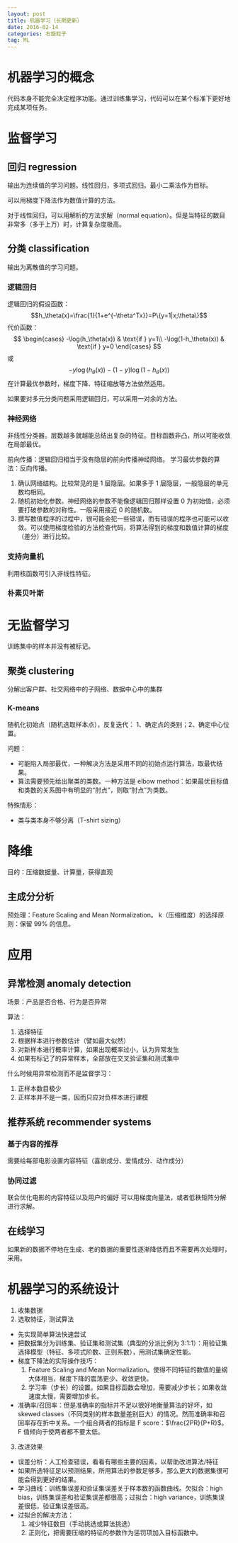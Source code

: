```yaml
---
layout: post
title: 机器学习（长期更新）
date: 2016-02-14
categories: 右旋粒子
tag: ML
---
```


# 机器学习的概念

代码本身不能完全决定程序功能。通过训练集学习，代码可以在某个标准下更好地完成某项任务。

# 监督学习

## 回归 regression

输出为连续值的学习问题。线性回归，多项式回归。最小二乘法作为目标。

可以用梯度下降法作为数值计算的方法。

对于线性回归，可以用解析的方法求解（normal equation）。但是当特征的数目非常多（多于上万）时，计算复杂度极高。

## 分类 classification

输出为离散值的学习问题。

### 逻辑回归

逻辑回归的假设函数：
$$h_\theta(x)=\frac{1}{1+e^{-\theta^Tx}}=P\{y=1|x;\theta\}$$
代价函数：
$$
\begin{cases}
-\log(h_\theta(x)) & \text{if } y=1\\
-\log(1-h_\theta(x)) & \text{if } y=0
\end{cases}
$$
或
$$-y\log(h_\theta(x))-(1-y)\log(1-h_\theta(x))$$
在计算最优参数时，梯度下降、特征缩放等方法依然适用。

如果要对多元分类问题采用逻辑回归，可以采用一对余的方法。

### 神经网络

非线性分类器。层数越多就越能总结出复杂的特征。目标函数非凸，所以可能收敛在局部最优。

前向传播：逻辑回归相当于没有隐层的前向传播神经网络。
学习最优参数的算法：反向传播。

1. 确认网络结构。比较常见的是 1 层隐层。如果多于 1 层隐层，一般隐层的单元数均相同。
2. 随机初始化参数。神经网络的参数不能像逻辑回归那样设置 0 为初始值，必须要打破参数的对称性。一般采用接近 0 的随机数。
3. 撰写数值程序的过程中，很可能会犯一些错误，而有错误的程序也可能可以收敛。可以使用梯度检验的方法检查代码，将算法得到的梯度和数值计算的梯度（差分）进行比较。

### 支持向量机

利用核函数可引入非线性特征。

### 朴素贝叶斯

# 无监督学习

训练集中的样本并没有被标记。

## 聚类 clustering

分解出客户群、社交网络中的子网络、数据中心中的集群

### K-means

随机化初始点（随机选取样本点），反复迭代：
1、确定点的类别；2、确定中心位置。

问题：

- 可能陷入局部最优，一种解决方法是采用不同的初始点运行算法，取最优结果。
- 算法需要预先给出聚类的类数。一种方法是 elbow method：如果最优目标值和类数的关系图中有明显的“肘点”，则取“肘点”为类数。

特殊情形：

- 类与类本身不够分离（T-shirt sizing）

# 降维

目的：压缩数据量、计算量，获得直观

## 主成分分析

预处理：Feature Scaling and Mean Normalization。
k（压缩维度）的选择原则：保留 99% 的信息。

# 应用

## 异常检测 anomaly detection

场景：产品是否合格、行为是否异常

算法：
1. 选择特征
2. 根据样本进行参数估计（譬如最大似然）
3. 对新样本进行概率计算，如果出现概率过小，认为异常发生
4. 如果有标记了的异常样本，全部放在交叉验证集和测试集中

什么时候用异常检测而不是监督学习：
1. 正样本数目极少
2. 正样本并不是一类，因而只应对负样本进行建模

## 推荐系统 recommender systems

### 基于内容的推荐

需要给每部电影设置内容特征（喜剧成分、爱情成分、动作成分）

### 协同过滤

联合优化电影的内容特征以及用户的偏好
可以用梯度向量法，或者低秩矩阵分解进行求解。

## 在线学习

如果新的数据不停地在生成、老的数据的重要性逐渐降低而且不需要再次处理时，采用。

# 机器学习的系统设计

1. 收集数据
2. 选取特征，测试算法
- 先实现简单算法快速尝试
- 把数据集分为训练集、验证集和测试集（典型的分派比例为 3:1:1）：用验证集选择模型（特征、多项式阶数、正则系数），用测试集确定性能。
- 梯度下降法的实际操作技巧：
  1. Feature Scaling and Mean Normalization。使得不同特征的数值的量纲大体相当，梯度下降的震荡更少、收敛更快。
  2. 学习率（步长）的设置。如果目标函数会增加，需要减少步长；如果收敛速度太慢，需要增加步长。
- 准确率/召回率：但是准确率的指标并不足以很好地衡量算法的好坏，如 skewed classes（不同类别的样本数量差别巨大）的情况。然而准确率和召回率存在折中关系。一个组合两者的指标是 F score：$\frac{2PR}{P+R}$。F 值倾向于使两者都不要太低。
3. 改进效果
- 误差分析：人工检查错误，看看有哪些主要的因素，以帮助改进算法/特征
- 如果所选特征足以预测结果，所用算法的参数足够多，那么更大的数据集很可能会得到更好的结果。
- 学习曲线：训练集误差和验证集误差关于样本数的函数曲线。欠拟合：high bias，训练集误差和验证集误差都很高；过拟合：high variance，训练集误差很低，验证集误差很高。
- 过拟合的解决方法：
   1. 减少特征数目（手动挑选或算法挑选）
   2. 正则化，把需要压缩的特征的参数作为惩罚项加入目标函数中。

